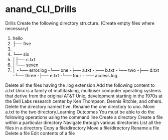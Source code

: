 # anand_CLI_Drills
Drills
Create the following directory structure. 
(Create empty files where necessary)

1. hello
2. ├── five
3. 
4. └── six
5. │├── c.txt
6. │└── seven
7. │
-└── error.log
-└── one
-├── a.txt
-├── b.txt
-└── two
-├── d.txt
-└── three
-├── e.txt
-└── four
-└── access.log
                      
Delete all the files having the .log extension
Add the following content to a.txt
Unix is a family of multitasking, multiuser computer operating
systems that derive from the original AT&T Unix, development
starting in the 1970s at the Bell Labs research center by Ken
Thompson, Dennis Ritchie, and others.
Delete the directory named five.
Rename the one directory to uno.
Move a.txt to the two directory.Learning Outcomes
You must be able to do the following operations using the command line
Create a directory
Create a file within a particular directory
Navigate through various directories
List all the files in a directory
Copy a file/directory
Move a file/directory
Rename a file
Delete a file
Edit contents of a file
